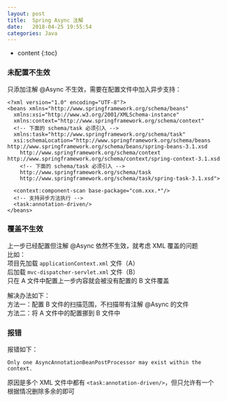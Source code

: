 ```yaml
---
layout: post
title:  Spring Async 注解
date:   2018-04-25 19:55:54
categories: Java
---
```


* content
{:toc}

### 未配置不生效

只添加注解 @Async 不生效，需要在配置文件中加入异步支持：

	<?xml version="1.0" encoding="UTF-8"?>
	<beans xmlns="http://www.springframework.org/schema/beans"
	  xmlns:xsi="http://www.w3.org/2001/XMLSchema-instance"
	  xmlns:context="http://www.springframework.org/schema/context"
	  <!-- 下面的 schema/task 必须引入 -->
	  xmlns:task="http://www.springframework.org/schema/task"
	  xsi:schemaLocation="http://www.springframework.org/schema/beans http://www.springframework.org/schema/beans/spring-beans-3.1.xsd
	    http://www.springframework.org/schema/context http://www.springframework.org/schema/context/spring-context-3.1.xsd
	    <!-- 下面的 schema/task 必须引入 -->
	    http://www.springframework.org/schema/task
	    http://www.springframework.org/schema/task/spring-task-3.1.xsd">
	
	  <context:component-scan base-package="com.xxx.*"/>
	  <!-- 支持异步方法执行 -->
	  <task:annotation-driven/>
	</beans>
	
### 覆盖不生效

上一步已经配置但注解 @Async 依然不生效，就考虑 XML 覆盖的问题  
比如：  
项目先加载 ```applicationContext.xml``` 文件（A）  
后加载 ```mvc-dispatcher-servlet.xml``` 文件（B）  
只在 A 文件中配置上一步内容就会被没有配置的 B 文件覆盖

解决办法如下：  
方法一：配置 B 文件的扫描范围，不扫描带有注解 @Async 的文件  
方法二：将 A 文件中的配置挪到 B 文件中

### 报错

报错如下：

	Only one AsyncAnnotationBeanPostProcessor may exist within the context.
	
原因是多个 XML 文件中都有 ```<task:annotation-driven/>```，但只允许有一个  
根据情况删除多余的即可
